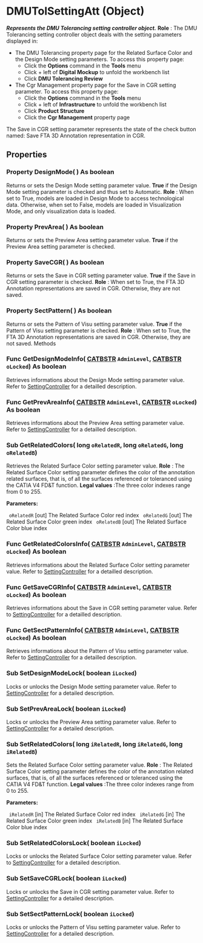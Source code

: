 # DMUTolSettingAtt (Object)

**_Represents the DMU Tolerancing setting controller object._**
**Role** : The DMU Tolerancing setting controller object deals with the setting parameters displayed in:

  * The DMU Tolerancing property page for the Related Surface Color and the Design Mode setting parameters.
To access this property page:
    * Click the **Options** command in the **Tools** menu
    * Click + left of **Digital Mockup** to unfold the workbench list
    * Click **DMU Tolerancing Review**
  * The Cgr Management property page for the Save in CGR setting parameter.
To access this property page:
    * Click the **Options** command in the **Tools** menu
    * Click + left of **Infrastructure** to unfold the workbench list
    * Click **Product Structure**
    * Click the **Cgr Management** property page

The Save in CGR setting parameter represents the state of the check button named: Save FTA 3D Annotation representation in CGR.

## Properties

### Property **DesignMode**( ) As boolean

Returns or sets the Design Mode setting parameter value.
**True** if the Design Mode setting parameter is checked and thus set to Automatic.
**Role** : When set to True, models are loaded in Design Mode to access technological data. Otherwise, when set to False, models are loaded in Visualization Mode, and only visualization data is loaded.  
### Property **PrevArea**( ) As boolean

Returns or sets the Preview Area setting parameter value.
**True** if the Preview Area setting parameter is checked.  
### Property **SaveCGR**( ) As boolean

Returns or sets the Save in CGR setting parameter value.
**True** if the Save in CGR setting parameter is checked.
**Role** : When set to True, the FTA 3D Annotation representations are saved in CGR. Otherwise, they are not saved.  
### Property **SectPattern**( ) As boolean

Returns or sets the Pattern of Visu setting parameter value.
**True** if the Pattern of Visu setting parameter is checked.
**Role** : When set to True, the FTA 3D Annotation representations are saved in CGR. Otherwise, they are not saved.  Methods

### Func **GetDesignModeInfo**( [CATBSTR](../System/typedef_CATBSTR_8129.md)  `AdminLevel`,  [CATBSTR](../System/typedef_CATBSTR_8129.md)  `oLocked`) As boolean

Retrieves informations about the Design Mode setting parameter value.
Refer to [SettingController](../System/interface_SettingController_63320.md) for a detailled description.  
### Func **GetPrevAreaInfo**( [CATBSTR](../System/typedef_CATBSTR_8129.md)  `AdminLevel`,  [CATBSTR](../System/typedef_CATBSTR_8129.md)  `oLocked`) As boolean

Retrieves informations about the Preview Area setting parameter value.
Refer to [SettingController](../System/interface_SettingController_63320.md) for a detailled description.  
### Sub **GetRelatedColors**( long  `oRelatedR`,  long  `oRelatedG`,  long  `oRelatedB`)

Retrieves the Related Surface Color setting parameter value.
**Role** : The Related Surface Color setting parameter defines the color of the annotation related surfaces, that is, of all the surfaces referenced or toleranced using the CATIA V4 FD&T function.
**Legal values** :The three color indexes range from 0 to 255.

**Parameters:**

` oRelatedR`      [out] The Related Surface Color red index
` oRelatedG`      [out] The Related Surface Color green index
` oRelatedB`      [out] The Related Surface Color blue index

### Func **GetRelatedColorsInfo**( [CATBSTR](../System/typedef_CATBSTR_8129.md)  `AdminLevel`,  [CATBSTR](../System/typedef_CATBSTR_8129.md)  `oLocked`) As boolean

Retrieves informations about the Related Surface Color setting parameter value.
Refer to [SettingController](../System/interface_SettingController_63320.md) for a detailled description.  
### Func **GetSaveCGRInfo**( [CATBSTR](../System/typedef_CATBSTR_8129.md)  `AdminLevel`,  [CATBSTR](../System/typedef_CATBSTR_8129.md)  `oLocked`) As boolean

Retrieves informations about the Save in CGR setting parameter value.
Refer to [SettingController](../System/interface_SettingController_63320.md) for a detailled description.  
### Func **GetSectPatternInfo**( [CATBSTR](../System/typedef_CATBSTR_8129.md)  `AdminLevel`,  [CATBSTR](../System/typedef_CATBSTR_8129.md)  `oLocked`) As boolean

Retrieves informations about the Pattern of Visu setting parameter value.
Refer to [SettingController](../System/interface_SettingController_63320.md) for a detailled description.  
### Sub **SetDesignModeLock**( boolean  `iLocked`)

Locks or unlocks the Design Mode setting parameter value.
Refer to [SettingController](../System/interface_SettingController_63320.md) for a detailed description.  
### Sub **SetPrevAreaLock**( boolean  `iLocked`)

Locks or unlocks the Preview Area setting parameter value.
Refer to [SettingController](../System/interface_SettingController_63320.md) for a detailed description.  
### Sub **SetRelatedColors**( long  `iRelatedR`,  long  `iRelatedG`,  long  `iRelatedB`)

Sets the Related Surface Color setting parameter value.
**Role** : The Related Surface Color setting parameter defines the color of the annotation related surfaces, that is, of all the surfaces referenced or toleranced using the CATIA V4 FD&T function.
**Legal values** :The three color indexes range from 0 to 255.

**Parameters:**

` iRelatedR`      [in] The Related Surface Color red index
` iRelatedG`      [in] The Related Surface Color green index
` iRelatedB`      [in] The Related Surface Color blue index

### Sub **SetRelatedColorsLock**( boolean  `iLocked`)

Locks or unlocks the Related Surface Color setting parameter value.
Refer to [SettingController](../System/interface_SettingController_63320.md) for a detailed description.  
### Sub **SetSaveCGRLock**( boolean  `iLocked`)

Locks or unlocks the Save in CGR setting parameter value.
Refer to [SettingController](../System/interface_SettingController_63320.md) for a detailed description.  
### Sub **SetSectPatternLock**( boolean  `iLocked`)

Locks or unlocks the Pattern of Visu setting parameter value.
Refer to [SettingController](../System/interface_SettingController_63320.md) for a detailed description.